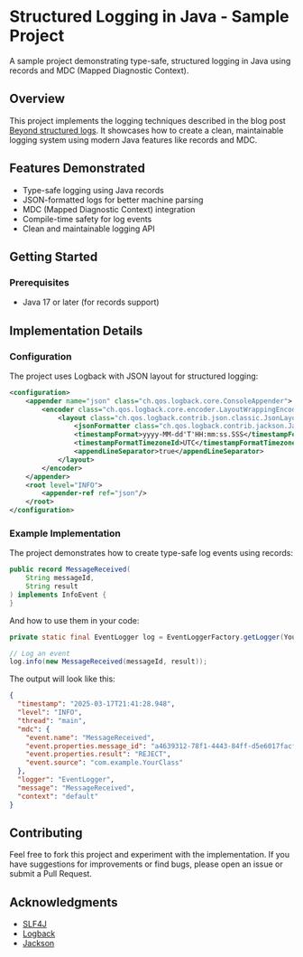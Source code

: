 # Structured Logging in Java - Sample Project

A sample project demonstrating type-safe, structured logging in Java using records and MDC (Mapped Diagnostic Context).

## Overview

This project implements the logging techniques described in the blog post [Beyond structured logs](https://rafalko.dev/blog/beyond-structured-logs).
It showcases how to create a clean, maintainable logging system using modern Java features like records and MDC.

## Features Demonstrated

- Type-safe logging using Java records
- JSON-formatted logs for better machine parsing
- MDC (Mapped Diagnostic Context) integration
- Compile-time safety for log events
- Clean and maintainable logging API

## Getting Started

### Prerequisites

- Java 17 or later (for records support)

## Implementation Details

### Configuration

The project uses Logback with JSON layout for structured logging:

```xml
<configuration>
    <appender name="json" class="ch.qos.logback.core.ConsoleAppender">
        <encoder class="ch.qos.logback.core.encoder.LayoutWrappingEncoder">
            <layout class="ch.qos.logback.contrib.json.classic.JsonLayout">
                <jsonFormatter class="ch.qos.logback.contrib.jackson.JacksonJsonFormatter" />
                <timestampFormat>yyyy-MM-dd'T'HH:mm:ss.SSS</timestampFormat>
                <timestampFormatTimezoneId>UTC</timestampFormatTimezoneId>
                <appendLineSeparator>true</appendLineSeparator>
            </layout>
        </encoder>
    </appender>
    <root level="INFO">
        <appender-ref ref="json"/>
    </root>
</configuration>
```

### Example Implementation

The project demonstrates how to create type-safe log events using records:

```java
public record MessageReceived(
    String messageId,
    String result
) implements InfoEvent {
}
```

And how to use them in your code:

```java
private static final EventLogger log = EventLoggerFactory.getLogger(YourClass.class);

// Log an event
log.info(new MessageReceived(messageId, result));
```

The output will look like this:
```json
{
  "timestamp": "2025-03-17T21:41:28.948",
  "level": "INFO",
  "thread": "main",
  "mdc": {
    "event.name": "MessageReceived",
    "event.properties.message_id": "a4639312-78f1-4443-84ff-d5e6017facf8",
    "event.properties.result": "REJECT",
    "event.source": "com.example.YourClass"
  },
  "logger": "EventLogger",
  "message": "MessageReceived",
  "context": "default"
}
```

## Contributing

Feel free to fork this project and experiment with the implementation.
If you have suggestions for improvements or find bugs, please open an issue or submit a Pull Request.

## Acknowledgments

- [SLF4J](https://www.slf4j.org/)
- [Logback](https://logback.qos.ch/)
- [Jackson](https://github.com/FasterXML/jackson) 
